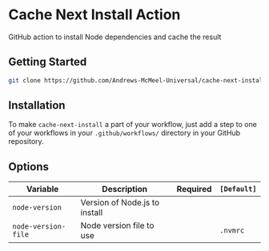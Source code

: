 # Cache Next Install Action

GitHub action to install Node dependencies and cache the result

## Getting Started

```bash
git clone https://github.com/Andrews-McMeel-Universal/cache-next-install
```

## Installation

To make `cache-next-install` a part of your workflow, just add a step to one of your workflows in your `.github/workflows/` directory in your GitHub repository.

## Options

| Variable | Description | Required | `[Default]`  |
| --------------------- | ------------------------------------------------------------------------------------------------------------------------------------------------------------------------------------------------------------------------------------- | :------: | ------------------------------------- |
| `node-version` | Version of Node.js to install |   |   |
| `node-version-file` | Node version file to use |   | `.nvmrc` |
